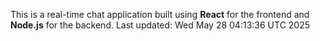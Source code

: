 This is a real-time chat application built using **React** for the frontend and **Node.js** for the backend.
Last updated: Wed May 28 04:13:36 UTC 2025
